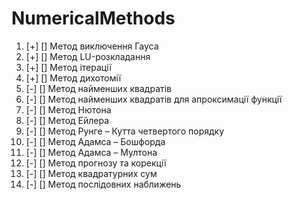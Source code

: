 # NumericalMethods

1. [+] [] Метод виключення Гауса
2. [+] [] Метод LU-розкладання
3. [+] [] Метод ітерації
4. [+] [] Метод дихотомії
5. [-] [] Метод найменших квадратів
6. [-] [] Метод найменших квадратів для апроксимації функції
7. [-] [] Метод Нютона
8. [-] [] Метод Ейлера
9. [-] [] Метод Рунге – Кутта четвертого порядку
10. [-] [] Метод Адамса – Бошфорда
11. [-] [] Метод Адамса – Мултона
12. [-] [] Метод прогнозу та корекції
13. [-] [] Метод квадратурних сум
14. [-] [] Метод послідовних наближень

